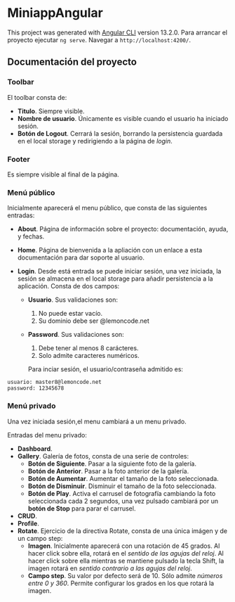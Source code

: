 # MiniappAngular

This project was generated with [Angular CLI](https://github.com/angular/angular-cli) version 13.2.0. Para
arrancar el proyecto ejecutar `ng serve`. Navegar a `http://localhost:4200/`.

## Documentación del proyecto

### Toolbar

El toolbar consta de:

- **Titulo**. Siempre visible.
- **Nombre de usuario**. Únicamente es visible cuando el usuario ha iniciado sesión.
- **Botón de Logout**. Cerrará la sesión, borrando la persistencia guardada en el local storage y
  redirigiendo a la página de _login_.

### Footer

Es siempre visible al final de la página.

### Menú público
Inicialmente aparecerá el menu público, que consta de las siguientes entradas: 

- **About**. Página de información sobre el proyecto: documentación, ayuda, y fechas.
- **Home**. Página de bienvenida a la apliación con un enlace a esta documentación para dar soporte al usuario.
- **Login**. Desde está entrada se puede iniciar sesión, una vez iniciada, la 
sesión se almacena en el local storage para añadir persistencia a la aplicación. Consta de dos campos:

  - **Usuario**. Sus validaciones son: 
    1. No puede estar vacío.
    2. Su dominio debe ser @lemoncode.net
    
  - **Password**. Sus validaciones son: 
    1. Debe tener al menos 8 carácteres.
    2. Solo admite caracteres numéricos.
    
    Para inciar sesión, el usuario/contraseña admitido es:

```
usuario: master8@lemoncode.net
password: 12345678
```

### Menú privado

Una vez iniciada sesión,el menu cambiará a un menu privado.

Entradas del menu privado:

- **Dashboard**. 
- **Gallery**. Galería de fotos, consta de una serie de controles:
  - **Botón de Siguiente**. Pasar a la siguiente foto de la galería.
  - **Botón de Anterior**. Pasar a la foto anterior de la galería.
  - **Botón de Aumentar**. Aumentar el tamaño de la foto seleccionada.
  - **Botón de Disminuir**. Disminuir el tamaño de la foto seleccionada.
  - **Botón de Play**. Activa el carrusel de fotografía cambiando la foto seleccionada cada 2 segundos, una vez pulsado cambiará
  por un **botón de Stop** para parar el carrusel.
- **CRUD**.
- **Profile**.
- **Rotate**. Ejercicio de la directiva Rotate, consta de una única imágen y de un campo step: 
  - **Imagen**. Inicialmente aparecerá con una rotación de 45 grados. Al hacer click sobre ella, rotará en el _sentido de las agujas del reloj_. Al
  hacer click sobre ella mientras se mantiene pulsado la tecla Shift, la imagen rotará en _sentido contrario a las agujas del reloj_.
  - **Campo step**. Su valor por defecto será de 10. Sólo admite _números entre 0 y 360_. Permite configurar los grados en los que rotará la imagen.
  


